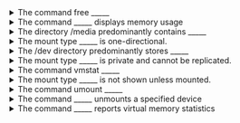 <details>
	<summary>
		The command free _____
	</summary>
		displays memory usage
</details>

<details>
	<summary>
		The command _____ displays memory usage
	</summary>
		free
</details>

<details>
	<summary>
		The directory /media predominantly contains _____
	</summary>
		mounted external devices such as USB drives
</details>

<details>
	<summary>
		The mount type _____ is one-directional.
	</summary>
		slave
</details>

<details>
	<summary>
		The /dev directory predominantly stores _____
	</summary>
		device files
</details>

<details>
	<summary>
		The mount type _____ is private and cannot be replicated.
	</summary>
		unbindable
</details>

<details>
	<summary>
		The command vmstat _____
	</summary>
		reports virtual memory statistics
</details>

<details>
	<summary>
		The mount type _____ is not shown unless mounted.
	</summary>
		private
</details>

<details>
	<summary>
		The command umount _____
	</summary>
		unmounts a specified device
</details>

<details>
	<summary>
		The command _____ unmounts a specified device
	</summary>
		umount
</details>

<details>
	<summary>
		The command _____ reports virtual memory statistics
	</summary>
		vmstat
</details>

